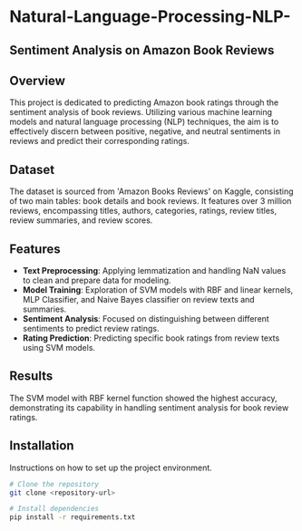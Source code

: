 # Natural-Language-Processing-NLP-
## Sentiment Analysis on Amazon Book Reviews

## Overview
This project is dedicated to predicting Amazon book ratings through the sentiment analysis of book reviews. Utilizing various machine learning models and natural language processing (NLP) techniques, the aim is to effectively discern between positive, negative, and neutral sentiments in reviews and predict their corresponding ratings.

## Dataset
The dataset is sourced from 'Amazon Books Reviews' on Kaggle, consisting of two main tables: book details and book reviews. It features over 3 million reviews, encompassing titles, authors, categories, ratings, review titles, review summaries, and review scores.

## Features
- **Text Preprocessing**: Applying lemmatization and handling NaN values to clean and prepare data for modeling.
- **Model Training**: Exploration of SVM models with RBF and linear kernels, MLP Classifier, and Naive Bayes classifier on review texts and summaries.
- **Sentiment Analysis**: Focused on distinguishing between different sentiments to predict review ratings.
- **Rating Prediction**: Predicting specific book ratings from review texts using SVM models.

## Results
The SVM model with RBF kernel function showed the highest accuracy, demonstrating its capability in handling sentiment analysis for book review ratings.

## Installation
Instructions on how to set up the project environment.

```bash
# Clone the repository
git clone <repository-url>

# Install dependencies
pip install -r requirements.txt











